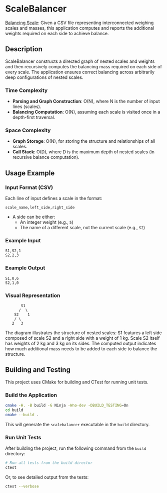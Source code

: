 # ScaleBalancer
[Balancing Scale](./Development-Problem.pdf): Given a CSV file representing interconnected weighing scales and masses, this application computes and reports the additional weights required on each side to achieve balance.

## Description
ScaleBalancer constructs a directed graph of nested scales and weights and then recursively computes the balancing mass required on each side of every scale. The application ensures correct balancing across arbitrarily deep configurations of nested scales.

### Time Complexity
- **Parsing and Graph Construction**: O(N), where N is the number of input lines (scales).
- **Balancing Computation**: O(N), assuming each scale is visited once in a depth-first traversal.

### Space Complexity
- **Graph Storage**: O(N), for storing the structure and relationships of all scales.
- **Call Stack**: O(D), where D is the maximum depth of nested scales (in recursive balance computation).

## Usage Example

### Input Format (CSV)
Each line of input defines a scale in the format:
```
scale_name,left_side,right_side
```
- A side can be either:
  - An integer weight (e.g., `5`)
  - The name of a different scale, not the current scale (e.g., `S2`)

### Example Input
```
S1,S2,1
S2,2,3
```
### Example Output
```
S1,0,6
S2,1,0
```
### Visual Representation
```
       S1
      /  \
    S2    1
    / \
   2   3
```
The diagram illustrates the structure of nested scales: S1 features a left side composed of scale S2 and a right side with a weight of 1 kg. Scale S2 itself has weights of 2 kg and 3 kg on its sides. The computed output indicates how much additional mass needs to be added to each side to balance the structure.

## Building and Testing
This project uses CMake for building and CTest for running unit tests.

### Build the Application
```bash
cmake -H. -B build -G Ninja -Wno-dev -DBUILD_TESTING=On
cd build
cmake --build .
```
This will generate the `scalebalancer` executable in the `build` directory.

### Run Unit Tests
After building the project, run the following command from the `build` directory:
```bash
# Run all tests from the build director
ctest
```
Or, to see detailed output from the tests:
```bash
ctest --verbose
```

